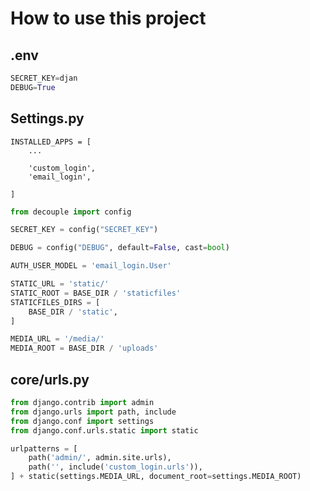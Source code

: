 # How to use this project

## .env

```python
SECRET_KEY=djan
DEBUG=True
```

## Settings.py

```
INSTALLED_APPS = [
    ...

    'custom_login',
    'email_login',

]
```

```python
from decouple import config
```

```python
SECRET_KEY = config("SECRET_KEY")

DEBUG = config("DEBUG", default=False, cast=bool)
```

```python
AUTH_USER_MODEL = 'email_login.User'
```

```python
STATIC_URL = 'static/'
STATIC_ROOT = BASE_DIR / 'staticfiles'
STATICFILES_DIRS = [
    BASE_DIR / 'static',
]

MEDIA_URL = '/media/'
MEDIA_ROOT = BASE_DIR / 'uploads'
```

## core/urls.py

```python
from django.contrib import admin
from django.urls import path, include
from django.conf import settings
from django.conf.urls.static import static

urlpatterns = [
    path('admin/', admin.site.urls),
    path('', include('custom_login.urls')),
] + static(settings.MEDIA_URL, document_root=settings.MEDIA_ROOT)

```
